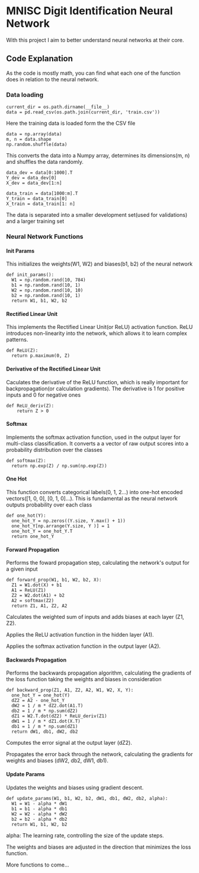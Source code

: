 # MNISC Digit Identification Neural Network
With this project I aim to better understand neural networks at their core.

## Code Explanation
As the code is mostly math, you can find what each one of the function does in relation to the neural network.

### Data loading
```
current_dir = os.path.dirname(__file__)
data = pd.read_csv(os.path.join(current_dir, 'train.csv'))
```
Here the training data is loaded form the the CSV file

```
data = np.array(data)
m, n = data.shape
np.random.shuffle(data)
```
This converts the data into a Numpy array, determines its dimensions(m, n) and shuffles the data randomly.
```
data_dev = data[0:1000].T
Y_dev = data_dev[0]
X_dev = data_dev[1:n]

data_train = data[1000:m].T
Y_train = data_train[0]
X_train = data_train[1: n]
```
The data is separated into a smaller development set(used for validations) and a larger training set

### Neural Network Functions
#### Init Params
This initializes the weights(W1, W2) and biases(b1, b2) of the neural network
```
def init_params():
  W1 = np.random.rand(10, 784)
  b1 = np.random.rand(10, 1)
  W2 = np.random.rand(10, 10)
  b2 = np.random.rand(10, 1)
  return W1, b1, W2, b2
```
#### Rectified Linear Unit
This implements the Rectified Linear Unit(or ReLU) activation function. ReLU introduces non-linearity into the network, which allows it to learn complex patterns.
```
def ReLU(Z):
  return p.maximum(0, Z)
```
#### Derivative of the Rectified Linear Unit
Caculates the derivative of the ReLU function, which is really important for backpropagation(or calculation gradients). The derivative is 1 for positive inputs and 0 for negative ones 
```
def ReLU_deriv(Z):
    return Z > 0
```
#### Softmax
Implements the softmax activation function, used in the output layer for multi-class classification. It converts a a vector of raw output scores into a probability distribution over the classes
```
def softmax(Z):
  return np.exp(Z) / np.sum(np.exp(Z))

```
#### One Hot
This function converts categorical labels(0, 1, 2...) into one-hot encoded vectors([1, 0, 0], [0, 1, 0]...). This is fundamental as the neural network outputs probability over each class
```
def one_hot(Y):
  one_hot_Y = np.zeros((Y.size, Y.max() + 1))
  one_hot_Y[np.arrange(Y.size, Y )] = 1
  one_hot_Y = one_hot_Y.T
  return one_hot_Y
```
#### Forward Propagation
Performs the foward propagation step, calculating the network's output for a given input
```
def forward_prop(W1, b1, W2, b2, X):
  Z1 = W1.dot(X) + b1
  A1 = ReLU(Z1)
  Z2 = W2.dot(A1) + b2
  A2 = softmax(Z2)
  return Z1, A1, Z2, A2
```
Calculates the weighted sum of inputs and adds biases at each layer (Z1, Z2).

Applies the ReLU activation function in the hidden layer (A1).

Applies the softmax activation function in the output layer (A2).

#### Backwards Propagation
Performs the backwards propagation algorithm, calculating the gradients of the loss function taking the weights and biases in consideration
```
def backward_prop(Z1, A1, Z2, A2, W1, W2, X, Y):
  one_hot_Y = one_hot(Y)
  dZ2 = A2 - one_hot_Y
  dW2 = 1 / m * dZ2.dot(A1.T)
  db2 = 1 / m * np.sum(dZ2)
  dZ1 = W2.T.dot(dZ2) * ReLU_deriv(Z1)
  dW1 = 1 / m * dZ1.dot(X.T)
  db1 = 1 / m * np.sum(dZ1)
  return dW1, db1, dW2, db2
```
Computes the error signal at the output layer (dZ2).

Propagates the error back through the network, calculating the gradients for weights and biases (dW2, db2, dW1, db1).

#### Update Params
Updates the weights and biases using gradient descent.
```
def update_params(W1, b1, W2, b2, dW1, db1, dW2, db2, alpha):
  W1 = W1 - alpha * dW1
  b1 = b1 - alpha * db1    
  W2 = W2 - alpha * dW2  
  b2 = b2 - alpha * db2    
  return W1, b1, W2, b2
```
alpha: The learning rate, controlling the size of the update steps.

The weights and biases are adjusted in the direction that minimizes the loss function.

More functions to come... 